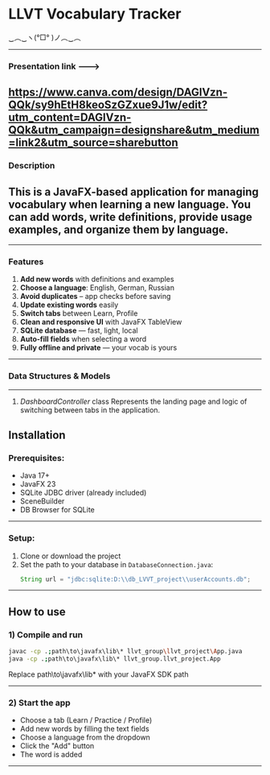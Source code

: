# LLVT Vocabulary Tracker  
‿︵‿ヽ(°□° )ノ︵‿︵  

---
### Presentation link ---> 
## https://www.canva.com/design/DAGlVzn-QQk/sy9hEtH8keoSzGZxue9J1w/edit?utm_content=DAGlVzn-QQk&utm_campaign=designshare&utm_medium=link2&utm_source=sharebutton

### Description
## This is a JavaFX-based application for managing vocabulary when learning a new language.  You can add words, write definitions, provide usage examples, and organize them by language. 
---

### Features
1. **Add new words** with definitions and examples  
2. **Choose a language**: English, German, Russian 
3. **Avoid duplicates** – app checks before saving  
4. **Update existing words** easily  
5. **Switch tabs** between Learn, Profile  
6. **Clean and responsive UI** with JavaFX TableView  
7. **SQLite database** — fast, light, local  
8. **Auto-fill fields** when selecting a word   
10. **Fully offline and private** — your vocab is yours
---

### Data Structures & Models
---
1) *DashboardController* class
Represents the landing page and logic of switching between tabs in the application.




## Installation
### Prerequisites:
- Java 17+ 
- JavaFX 23  
- SQLite JDBC driver (already included)
- SceneBuilder
- DB Browser for SQLite
---

### Setup:
1. Clone or download the project  
2. Set the path to your database in `DatabaseConnection.java`:
   ```java
   String url = "jdbc:sqlite:D:\\db_LVVT_project\\userAccounts.db";
---

## How to use
### 1) Compile and run 
```sh
javac -cp .;path\to\javafx\lib\* llvt_group\llvt_project\App.java
java -cp .;path\to\javafx\lib\* llvt_group.llvt_project.App
```
Replace path\to\javafx\lib\* with your JavaFX SDK path

---

### 2) Start the app
  - Choose a tab (Learn / Practice / Profile)
  - Add new words by filling the text fields
  - Choose a language from the dropdown
  - Click the "Add" button
  - The word is added
---
